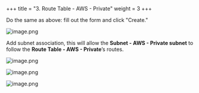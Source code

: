 +++
title = "3. Route Table - AWS - Private"
weight = 3
+++


Do the same as above: fill out the form and click "Create."


![image.png](/images/003-iii-setup-vpc-aws-resources/10-288015-image.png)


Add subnet association, this will allow the **Subnet - AWS - Private subnet** to follow the **Route Table - AWS - Private**’s routes.


![image.png](/images/003-iii-setup-vpc-aws-resources/10-149842-image.png)


![image.png](/images/003-iii-setup-vpc-aws-resources/10-838165-image.png)


![image.png](/images/003-iii-setup-vpc-aws-resources/10-342443-image.png)


